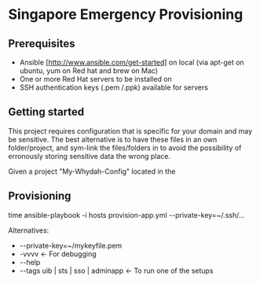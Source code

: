Singapore Emergency Provisioning
===================

Prerequisites
-------------
* Ansible [http://www.ansible.com/get-started] on local (via apt-get on ubuntu, yum on Red hat and brew on Mac)
* One or more Red Hat servers to be installed on
* SSH authentication keys (.pem /.ppk) available for servers

Getting started
---------------
This project requires configuration that is specific for your domain and may be sensitive.
The best alternative is to have these files in an own folder/project, and sym-link the files/folders in to avoid the possibility of erronously storing sensitive data the wrong place.

Given a project "My-Whydah-Config" located in the

Provisioning
------------
time ansible-playbook -i hosts provision-app.yml --private-key=~/.ssh/...

Alternatives:

* --private-key=~/mykeyfile.pem
* -vvvv <- For debugging
* --help
* --tags uib | sts | sso | adminapp <- To run one of the setups